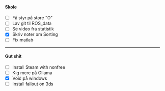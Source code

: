 #### Skole
- [ ] Få styr på store "O"
- [ ] Lav git til ROS_data
- [ ] Se video fra statistik
- [x] Skriv noter om Sorting
- [ ] Fix matlab

---
#### Gut shit
- [ ] Install Steam with nonfree
- [ ] Kig mere på Ollama
- [x] Void på windows
- [ ] Install fallout on 3ds
